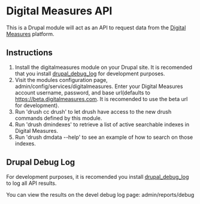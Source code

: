 # Digital Measures API

This is a Drupal module will act as an API to request data from the [Digital Measures](http://www.digitalmeasures.com/) platform.

## Instructions
  1. Install the digitalmeasures module on your Drupal site. It is recomended
  that you install [drupal_debug_log](https://www.drupal.org/project/devel_debug_log)
  for development purposes.
  2. Visit the modules configuration page, admin/config/services/digitalmeasures.  Enter your Digital Measures account username, password, and base url(defaults to https://beta.digitalmeasures.com. It is recomended to use the beta url for development).
  3. Run 'drush cc drush' to let drush have access to the new drush commands defined by this module.
  4. Run 'drush dmindexes' to retrieve a list of active searchable indexes in Digital Measures.
  5. Run 'drush dmdata --help' to see an example of how to search on those indexes.

## Drupal Debug Log

For development purposes, it is recomended you install [drupal_debug_log](https://www.drupal.org/project/devel_debug_log)
to log all API results.

You can view the results on the devel debug log page: admin/reports/debug
